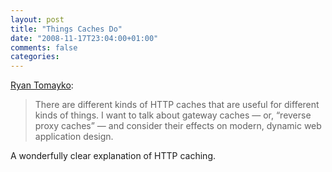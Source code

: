 ```yaml
---
layout: post
title: "Things Caches Do"
date: "2008-11-17T23:04:00+01:00"
comments: false
categories: 
---
```


<p><a href="http://tomayko.com/writings/things-caches-do">Ryan Tomayko</a>:</p>

<blockquote>
<p>There are different kinds of HTTP caches that are useful for different kinds of things. I want to talk about gateway caches — or, “reverse proxy caches” — and consider their effects on modern, dynamic web application design.</p>
</blockquote>

<p>A wonderfully clear explanation of HTTP caching.</p>



